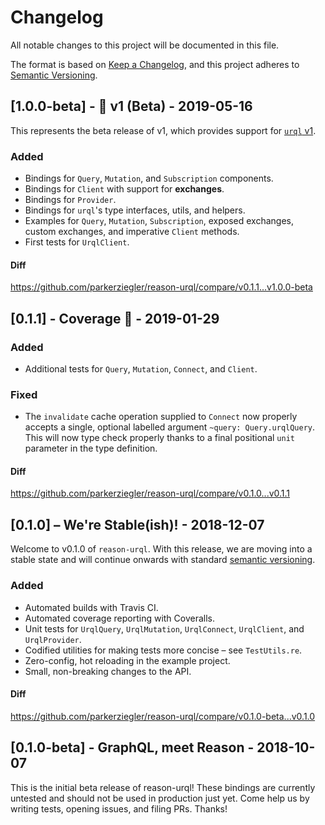 # Changelog

All notable changes to this project will be documented in this file.

The format is based on [Keep a Changelog](https://keepachangelog.com/en/1.0.0/),
and this project adheres to [Semantic Versioning](https://semver.org/spec/v2.0.0.html).

## [1.0.0-beta] - 🎉 v1 (Beta) - 2019-05-16

This represents the beta release of v1, which provides support for [`urql` v1](https://github.com/FormidableLabs/urql/tree/v1.0.5).

### Added

- Bindings for `Query`, `Mutation`, and `Subscription` components.
- Bindings for `Client` with support for **exchanges**.
- Bindings for `Provider`.
- Bindings for `urql`'s type interfaces, utils, and helpers.
- Examples for `Query`, `Mutation`, `Subscription`, exposed exchanges, custom exchanges, and imperative `Client` methods.
- First tests for `UrqlClient`.

#### Diff

https://github.com/parkerziegler/reason-urql/compare/v0.1.1...v1.0.0-beta

## [0.1.1] - Coverage 💅 - 2019-01-29

### Added

- Additional tests for `Query`, `Mutation`, `Connect`, and `Client`.

### Fixed

- The `invalidate` cache operation supplied to `Connect` now properly accepts a single, optional labelled argument `~query: Query.urqlQuery`. This will now type check properly thanks to a final positional `unit` parameter in the type definition.

#### Diff

https://github.com/parkerziegler/reason-urql/compare/v0.1.0...v0.1.1

## [0.1.0] – We're Stable(ish)! - 2018-12-07

Welcome to v0.1.0 of `reason-urql`. With this release, we are moving into a stable state and will continue onwards with standard [semantic versioning](https://semver.org/).

### Added

- Automated builds with Travis CI.
- Automated coverage reporting with Coveralls.
- Unit tests for `UrqlQuery`, `UrqlMutation`, `UrqlConnect`, `UrqlClient`, and `UrqlProvider`.
- Codified utilities for making tests more concise – see `TestUtils.re`.
- Zero-config, hot reloading in the example project.
- Small, non-breaking changes to the API.

#### Diff

https://github.com/parkerziegler/reason-urql/compare/v0.1.0-beta...v0.1.0

## [0.1.0-beta] - GraphQL, meet Reason - 2018-10-07

This is the initial beta release of reason-urql! These bindings are currently untested and should not be used in production just yet. Come help us by writing tests, opening issues, and filing PRs. Thanks!
